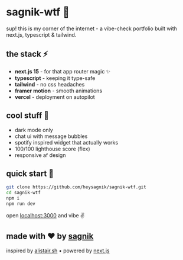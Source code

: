 # sagnik-wtf 🚀

sup! this is my corner of the internet - a vibe-check portfolio built with next.js, typescript & tailwind.

## the stack ⚡

- **next.js 15** - for that app router magic ✨
- **typescript** - keeping it type-safe
- **tailwind** - no css headaches
- **framer motion** - smooth animations
- **vercel** - deployment on autopilot

## cool stuff 💯

- dark mode only
- chat ui with message bubbles
- spotify inspired widget that actually works
- 100/100 lighthouse score (flex)
- responsive af design

## quick start 🏁

```bash
git clone https://github.com/heysagnik/sagnik-wtf.git
cd sagnik-wtf
npm i
npm run dev
```

open [localhost:3000](http://localhost:3000) and vibe ✌️



## made with ❤️ by [sagnik](https://x.com/heysagnik)

inspired by [alistair.sh](https://alistair.sh) • powered by [next.js](https://nextjs.org)
